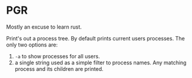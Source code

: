 # PGR

Mostly an excuse to learn rust.

Print's out a process tree. By default prints current users processes. The only two options are:

1. `-a` to show processes for all users.
2. a single string used as a simple filter to process names. Any matching process and its children are printed.